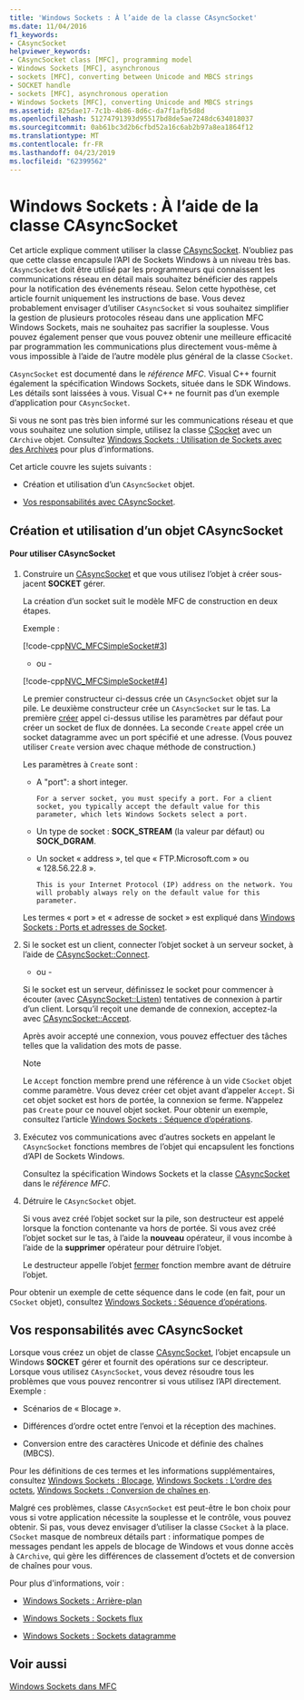 ```yaml
---
title: 'Windows Sockets : À l’aide de la classe CAsyncSocket'
ms.date: 11/04/2016
f1_keywords:
- CAsyncSocket
helpviewer_keywords:
- CAsyncSocket class [MFC], programming model
- Windows Sockets [MFC], asynchronous
- sockets [MFC], converting between Unicode and MBCS strings
- SOCKET handle
- sockets [MFC], asynchronous operation
- Windows Sockets [MFC], converting Unicode and MBCS strings
ms.assetid: 825dae17-7c1b-4b86-8d6c-da7f1afb5d8d
ms.openlocfilehash: 51274791393d95517bd8de5ae7248dc634018037
ms.sourcegitcommit: 0ab61bc3d2b6cfbd52a16c6ab2b97a8ea1864f12
ms.translationtype: MT
ms.contentlocale: fr-FR
ms.lasthandoff: 04/23/2019
ms.locfileid: "62399562"
---
```

# <a name="windows-sockets-using-class-casyncsocket"></a>Windows Sockets : À l’aide de la classe CAsyncSocket

Cet article explique comment utiliser la classe [CAsyncSocket](../mfc/reference/casyncsocket-class.md). N’oubliez pas que cette classe encapsule l’API de Sockets Windows à un niveau très bas. `CAsyncSocket` doit être utilisé par les programmeurs qui connaissent les communications réseau en détail mais souhaitez bénéficier des rappels pour la notification des événements réseau. Selon cette hypothèse, cet article fournit uniquement les instructions de base. Vous devez probablement envisager d’utiliser `CAsyncSocket` si vous souhaitez simplifier la gestion de plusieurs protocoles réseau dans une application MFC Windows Sockets, mais ne souhaitez pas sacrifier la souplesse. Vous pouvez également penser que vous pouvez obtenir une meilleure efficacité par programmation les communications plus directement vous-même à vous impossible à l’aide de l’autre modèle plus général de la classe `CSocket`.

`CAsyncSocket` est documenté dans le *référence MFC*. Visual C++ fournit également la spécification Windows Sockets, située dans le SDK Windows. Les détails sont laissées à vous. Visual C++ ne fournit pas d’un exemple d’application pour `CAsyncSocket`.

Si vous ne sont pas très bien informé sur les communications réseau et que vous souhaitez une solution simple, utilisez la classe [CSocket](../mfc/reference/csocket-class.md) avec un `CArchive` objet. Consultez [Windows Sockets : Utilisation de Sockets avec des Archives](../mfc/windows-sockets-using-sockets-with-archives.md) pour plus d’informations.

Cet article couvre les sujets suivants :

- Création et utilisation d’un `CAsyncSocket` objet.

- [Vos responsabilités avec CAsyncSocket](#_core_your_responsibilities_with_casyncsocket).

##  <a name="_core_creating_and_using_a_casyncsocket_object"></a> Création et utilisation d’un objet CAsyncSocket

#### <a name="to-use-casyncsocket"></a>Pour utiliser CAsyncSocket

1. Construire un [CAsyncSocket](../mfc/reference/casyncsocket-class.md) et que vous utilisez l’objet à créer sous-jacent **SOCKET** gérer.

   La création d’un socket suit le modèle MFC de construction en deux étapes.

   Exemple :

   [!code-cpp[NVC_MFCSimpleSocket#3](../mfc/codesnippet/cpp/windows-sockets-using-class-casyncsocket_1.cpp)]

     - ou -

   [!code-cpp[NVC_MFCSimpleSocket#4](../mfc/codesnippet/cpp/windows-sockets-using-class-casyncsocket_2.cpp)]

   Le premier constructeur ci-dessus crée un `CAsyncSocket` objet sur la pile. Le deuxième constructeur crée un `CAsyncSocket` sur le tas. La première [créer](../mfc/reference/casyncsocket-class.md#create) appel ci-dessus utilise les paramètres par défaut pour créer un socket de flux de données. La seconde `Create` appel crée un socket datagramme avec un port spécifié et une adresse. (Vous pouvez utiliser `Create` version avec chaque méthode de construction.)

   Les paramètres à `Create` sont :

   - A "port": a short integer.

         For a server socket, you must specify a port. For a client socket, you typically accept the default value for this parameter, which lets Windows Sockets select a port.

   - Un type de socket : **SOCK_STREAM** (la valeur par défaut) ou **SOCK_DGRAM**.

   - Un socket « address », tel que « FTP.Microsoft.com » ou « 128.56.22.8 ».

         This is your Internet Protocol (IP) address on the network. You will probably always rely on the default value for this parameter.

   Les termes « port » et « adresse de socket » est expliqué dans [Windows Sockets : Ports et adresses de Socket](../mfc/windows-sockets-ports-and-socket-addresses.md).

1. Si le socket est un client, connecter l’objet socket à un serveur socket, à l’aide de [CAsyncSocket::Connect](../mfc/reference/casyncsocket-class.md#connect).

     - ou -

   Si le socket est un serveur, définissez le socket pour commencer à écouter (avec [CAsyncSocket::Listen](../mfc/reference/casyncsocket-class.md#listen)) tentatives de connexion à partir d’un client. Lorsqu’il reçoit une demande de connexion, acceptez-la avec [CAsyncSocket::Accept](../mfc/reference/casyncsocket-class.md#accept).

   Après avoir accepté une connexion, vous pouvez effectuer des tâches telles que la validation des mots de passe.

    > [!NOTE]
    >  Le `Accept` fonction membre prend une référence à un vide `CSocket` objet comme paramètre. Vous devez créer cet objet avant d’appeler `Accept`. Si cet objet socket est hors de portée, la connexion se ferme. N’appelez pas `Create` pour ce nouvel objet socket. Pour obtenir un exemple, consultez l’article [Windows Sockets : Séquence d’opérations](../mfc/windows-sockets-sequence-of-operations.md).

1. Exécutez vos communications avec d’autres sockets en appelant le `CAsyncSocket` fonctions membres de l’objet qui encapsulent les fonctions d’API de Sockets Windows.

   Consultez la spécification Windows Sockets et la classe [CAsyncSocket](../mfc/reference/casyncsocket-class.md) dans le *référence MFC*.

1. Détruire le `CAsyncSocket` objet.

   Si vous avez créé l’objet socket sur la pile, son destructeur est appelé lorsque la fonction contenante va hors de portée. Si vous avez créé l’objet socket sur le tas, à l’aide la **nouveau** opérateur, il vous incombe à l’aide de la **supprimer** opérateur pour détruire l’objet.

   Le destructeur appelle l’objet [fermer](../mfc/reference/casyncsocket-class.md#close) fonction membre avant de détruire l’objet.

Pour obtenir un exemple de cette séquence dans le code (en fait, pour un `CSocket` objet), consultez [Windows Sockets : Séquence d’opérations](../mfc/windows-sockets-sequence-of-operations.md).

##  <a name="_core_your_responsibilities_with_casyncsocket"></a> Vos responsabilités avec CAsyncSocket

Lorsque vous créez un objet de classe [CAsyncSocket](../mfc/reference/casyncsocket-class.md), l’objet encapsule un Windows **SOCKET** gérer et fournit des opérations sur ce descripteur. Lorsque vous utilisez `CAsyncSocket`, vous devez résoudre tous les problèmes que vous pouvez rencontrer si vous utilisez l’API directement. Exemple :

- Scénarios de « Blocage ».

- Différences d’ordre octet entre l’envoi et la réception des machines.

- Conversion entre des caractères Unicode et définie des chaînes (MBCS).

Pour les définitions de ces termes et les informations supplémentaires, consultez [Windows Sockets : Blocage](../mfc/windows-sockets-blocking.md), [Windows Sockets : L’ordre des octets](../mfc/windows-sockets-byte-ordering.md), [Windows Sockets : Conversion de chaînes en](../mfc/windows-sockets-converting-strings.md).

Malgré ces problèmes, classe `CAsycnSocket` est peut-être le bon choix pour vous si votre application nécessite la souplesse et le contrôle, vous pouvez obtenir. Si pas, vous devez envisager d’utiliser la classe `CSocket` à la place. `CSocket` masque de nombreux détails part : informatique pompes de messages pendant les appels de blocage de Windows et vous donne accès à `CArchive`, qui gère les différences de classement d’octets et de conversion de chaînes pour vous.

Pour plus d'informations, voir :

- [Windows Sockets : Arrière-plan](../mfc/windows-sockets-background.md)

- [Windows Sockets : Sockets flux](../mfc/windows-sockets-stream-sockets.md)

- [Windows Sockets : Sockets datagramme](../mfc/windows-sockets-datagram-sockets.md)

## <a name="see-also"></a>Voir aussi

[Windows Sockets dans MFC](../mfc/windows-sockets-in-mfc.md)

